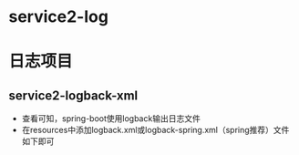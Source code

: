 # service2-log
# 日志项目
## service2-logback-xml
*   查看可知，spring-boot使用logback输出日志文件
*   在resources中添加logback.xml或logback-spring.xml（spring推荐）文件如下即可
       
       
       